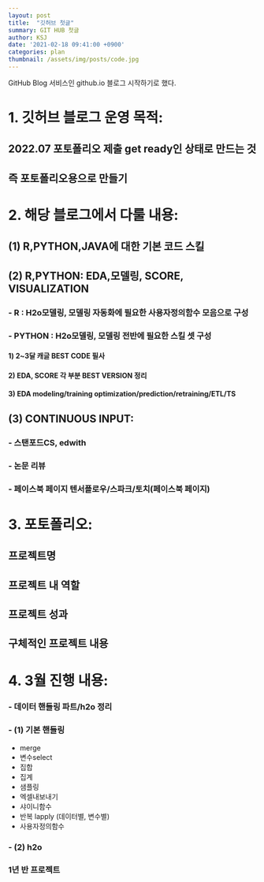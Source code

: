 ```yaml
---
layout: post
title:  "깃허브 첫글"
summary: GIT HUB 첫글
author: KSJ
date: '2021-02-18 09:41:00 +0900'
categories: plan
thumbnail: /assets/img/posts/code.jpg
---
```

GitHub Blog 서비스인 github.io 블로그 시작하기로 했다.

#  1. 깃허브 블로그 운영 목적: 
## 2022.07 포토폴리오 제출 get ready인 상태로 만드는 것
## 즉 포토폴리오용으로 만들기

#  2. 해당 블로그에서 다룰 내용:
## (1) R,PYTHON,JAVA에 대한 기본 코드 스킬
## (2) R,PYTHON: EDA,모델링, SCORE, VISUALIZATION
### - R : H2o모델링, 모델링 자동화에 필요한 사용자정의함수 모음으로 구성
### - PYTHON : H2o모델링, 모델링 전반에 필요한 스킬 셋 구성
#### 1) 2~3달 캐글 BEST CODE 필사
#### 2) EDA, SCORE 각 부분 BEST VERSION 정리
#### 3) EDA modeling/training optimization/prediction/retraining/ETL/TS
## (3) CONTINUOUS INPUT:
### - 스탠포드CS, edwith
### - 논문 리뷰
### - 페이스북 페이지 텐서플로우/스파크/토치(페이스북 페이지)

# 3. 포토폴리오:
## 프로젝트명
## 프로젝트 내 역할
## 프로젝트 성과
## 구체적인 프로젝트 내용

# 4. 3월 진행 내용:
### - 데이터 핸들링 파트/h2o 정리
### - (1) 기본 핸들링
- merge
- 변수select
- 집합
- 집계
- 샘플링
- 엑셀내보내기
- 샤이니함수
- 반복 lapply (데이터별, 변수별)
- 사용자정의함수
### - (2) h2o
### 1년 반 프로젝트 

